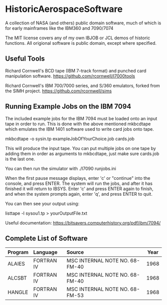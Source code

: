 # HistoricAerospaceSoftware
A collection of NASA (and others) public domain software, much of which is for early mainframes like the IBM360 and 7090/7074

The MIT license covers any of my own IBJOB or JCL demos of historic functions. All origional software is public domain, except where specified.

## Useful Tools

Richard Cornwell's BCD tape (IBM 7-track format) and punched card manipulation software.
https://github.com/rcornwell/I7000tools

Richard Cornwell's IBM 700/7000 series, and S/360 emulators, forked from the SIMH project.
https://github.com/rcornwell/sims

## Running Example Jobs on the IBM 7094

The included example jobs for the IBM 7094 must be loaded onto an input tape in order to run.
This is done with the above mentioned mkbcdtape which emulates the IBM 1401 software used to write card jobs onto tape.

mkbcdtape -o sysin.tp exampleJobOfYourChoice.job cards.job

This will produce the input tape. You can put multiple jobs on one tape by adding them in order as arguments to mkbcdtape, just make sure cards.job is the last one.

You can then run the simulator with ./I7090 runjobs.ini

When the first pause message displays, enter 'c' or "continue" into the console, and press ENTER. The system will run the jobs, and after it has finished it will return to IBSYS.
Enter 'c' and press ENTER again to finish, and when the system prompts again, enter 'q', and press ENTER to quit.

You can then see your output using:

listtape -l sysou1.tp > yourOutputFile.txt


Useful documentation: https://bitsavers.computerhistory.org/pdf/ibm/7094/

## Complete List of Software
|Program	|Language	|Source							|Year	|
|:---		|:---		|:---							|:----:	|	
|ALAIES   |FORTRAN IV	|MSC INTERNAL NOTE NO. 68-FM-40       |1968	|
|ALCSBT   |FORTRAN IV	|MSC INTERNAL NOTE NO. 68-FM-40       |1968	|
|HANGLE		|FORTRAN IV	|MSC INTERNAL NOTE NO. 68-FM-53				|1968	|
